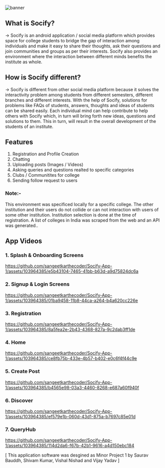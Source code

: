 ![banner](https://github.com/sangeetkarthecoder/Socify-App-1/assets/103964385/d8e9ee72-6945-4b99-a551-11db1149a606)


## **What is Socify?**

-> Socify is an android application / social media platform which provides space for college students to bridge the gap of interaction among individuals and make it easy to share their thoughts, ask their questions and join communities and groups as per their interests. Socify also provides an environment where the interaction between different minds benefits the institute as whole.

## **How is Socify different?**

-> Socify is different from other social media platform because it solves the interactivity problem among students from different semesters, different branches and different interests. With the help of Socify, solutions for problems like FAQs of students, answers, thoughts and ideas of students can be shared easily. Each individual mind can help contribute to help others with Socify which, in turn will bring forth new ideas, questions and solutions to them. This in turn, will result in the overall development of the students of an institute.

## Features

1. Registration and Profile Creation
2. Chatting
3. Uploading posts (Images / Videos)
4. Asking queries and questions realted to specific categories
5. Clubs / Communitites for college
6. Sending follow request to users

### Note:- 

This environment was specificed locally for a specific college. The other institution and their users do not collide or can not interaction with users of some other institution.
Institution selection is done at the time of registration. A list of colleges in India was scraped from the web and an API was generated..

## App Videos

### 1. Splash & Onboarding Screens

https://github.com/sangeetkarthecoder/Socify-App-1/assets/103964385/e5b43104-7465-41bb-b63d-a9d75824dc6a

### 2. Signup & Login Screens

https://github.com/sangeetkarthecoder/Socify-App-1/assets/103964385/01ba9458-11b8-44ca-a264-b4a620cc226e

### 3. Registration

https://github.com/sangeetkarthecoder/Socify-App-1/assets/103964385/8a5fea2e-2b43-4368-827a-9c2dab3ff1de

### 4. Home

https://github.com/sangeetkarthecoder/Socify-App-1/assets/103964385/ce8fb75b-433e-4b57-b402-e0c6f4f44c9e

### 5. Create Post

https://github.com/sangeetkarthecoder/Socify-App-1/assets/103964385/b4565e98-03a3-4460-8268-e687a60f940f

### 6. Discover

https://github.com/sangeetkarthecoder/Socify-App-1/assets/103964385/ef579e1b-060d-43d1-875a-b7697c85e01d

### 7. QueryHub

https://github.com/sangeetkarthecoder/Socify-App-1/assets/103964385/114d2da6-f67b-42b1-9616-a4d150ebc184



[ This application software was desgined as Minor Project 1 by Saurav Bauddh, Shivam Kumar, Vishal Nishad and Vijay Yadav ]










